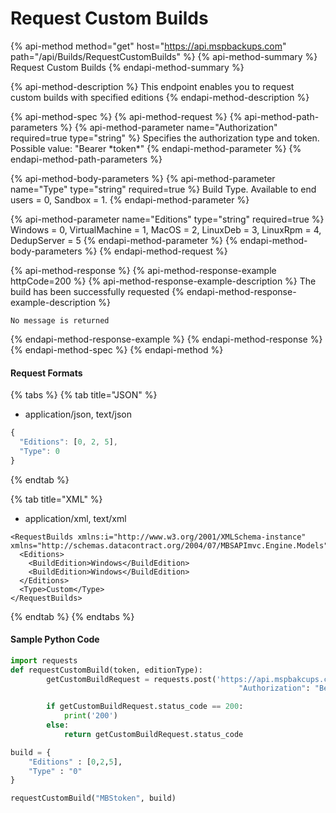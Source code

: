 # Request Custom Builds

{% api-method method="get" host="https://api.mspbackups.com" path="/api/Builds/RequestCustomBuilds" %}
{% api-method-summary %}
Request Custom Builds
{% endapi-method-summary %}

{% api-method-description %}
This endpoint enables you to request custom builds with specified editions
{% endapi-method-description %}

{% api-method-spec %}
{% api-method-request %}
{% api-method-path-parameters %}
{% api-method-parameter name="Authorization" required=true type="string" %}
Specifies the authorization type and token. Possible value: "Bearer \*token\*"
{% endapi-method-parameter %}
{% endapi-method-path-parameters %}

{% api-method-body-parameters %}
{% api-method-parameter name="Type" type="string" required=true %}
Build Type. Available to end users = 0, Sandbox = 1.
{% endapi-method-parameter %}

{% api-method-parameter name="Editions" type="string" required=true %}
Windows = 0, VirtualMachine = 1, MacOS = 2, LinuxDeb = 3, LinuxRpm = 4, DedupServer = 5
{% endapi-method-parameter %}
{% endapi-method-body-parameters %}
{% endapi-method-request %}

{% api-method-response %}
{% api-method-response-example httpCode=200 %}
{% api-method-response-example-description %}
The build has been successfully requested
{% endapi-method-response-example-description %}

```
No message is returned
```
{% endapi-method-response-example %}
{% endapi-method-response %}
{% endapi-method-spec %}
{% endapi-method %}

#### Request Formats

{% tabs %}
{% tab title="JSON" %}
* application/json, text/json

```javascript
{
  "Editions": [0, 2, 5],
  "Type": 0
}
```
{% endtab %}

{% tab title="XML" %}
* application/xml, text/xml

```markup
<RequestBuilds xmlns:i="http://www.w3.org/2001/XMLSchema-instance" xmlns="http://schemas.datacontract.org/2004/07/MBSAPImvc.Engine.Models">
  <Editions>
    <BuildEdition>Windows</BuildEdition>
    <BuildEdition>Windows</BuildEdition>
  </Editions>
  <Type>Custom</Type>
</RequestBuilds>
```
{% endtab %}
{% endtabs %}

#### Sample Python Code

```python
import requests
def requestCustomBuild(token, editionType):
		getCustomBuildRequest = requests.post('https://api.mspbakcups.com/api/Builds/requestCustomBuilds', headers = {"Accept" : "application/json",
												   "Authorization": "Bearer " + token}, json = editionType)

		if getCustomBuildRequest.status_code == 200:
			print('200')
		else:
			return getCustomBuildRequest.status_code

build = {
	"Editions" : [0,2,5],
	"Type" : "0"
}

requestCustomBuild("MBStoken", build)
```

